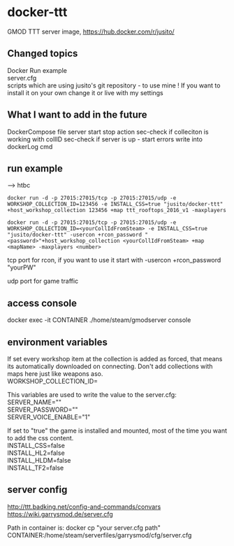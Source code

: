 # docker-ttt
GMOD TTT server image, https://hub.docker.com/r/jusito/

## Changed topics

Docker Run example  
server.cfg  
scripts which are using jusito's git repository - to use mine ! If you want to install it on your own change it or live with my settings  
  

## What I want to add in the future  
DockerCompose file
server start stop action
sec-check if colleciton is working with collID
sec-check if server is up - start errors write into dockerLog cmd  

## run example

--> htbc  
```
docker run -d -p 27015:27015/tcp -p 27015:27015/udp -e WORKSHOP_COLLECTION_ID=123456 -e INSTALL_CSS=true "jusito/docker-ttt" +host_workshop_collection 123456 +map ttt_rooftops_2016_v1 -maxplayers
```  
  
```
docker run -d -p 27015:27015/tcp -p 27015:27015/udp -e WORKSHOP_COLLECTION_ID=<yourCollIdFromSteam> -e INSTALL_CSS=true "jusito/docker-ttt" -usercon +rcon_password "<password>"+host_workshop_collection <yourCollIdFromSteam> +map <mapName> -maxplayers <number>
```  

tcp port for rcon, if you want to use it start with -usercon +rcon_password "yourPW"  

udp port for game traffic  

## access console
docker exec -it CONTAINER ./home/steam/gmodserver console  

## environment variables
If set every workshop item at the collection is added as forced, that means its automatically downloaded on connecting. Don't add collections with maps here just like weapons aso.  
WORKSHOP_COLLECTION_ID=  

This variables are used to write the value to the server.cfg:  
SERVER_NAME=""  
SERVER_PASSWORD=""  
SERVER_VOICE_ENABLE="1"  

If set to "true" the game is installed and mounted, most of the time you want to add the css content.  
INSTALL_CSS=false  
INSTALL_HL2=false  
INSTALL_HLDM=false  
INSTALL_TF2=false  

## server config
http://ttt.badking.net/config-and-commands/convars  
https://wiki.garrysmod.de/server.cfg  
  
Path in container is:
docker cp "your server.cfg path" CONTAINER:/home/steam/serverfiles/garrysmod/cfg/server.cfg

